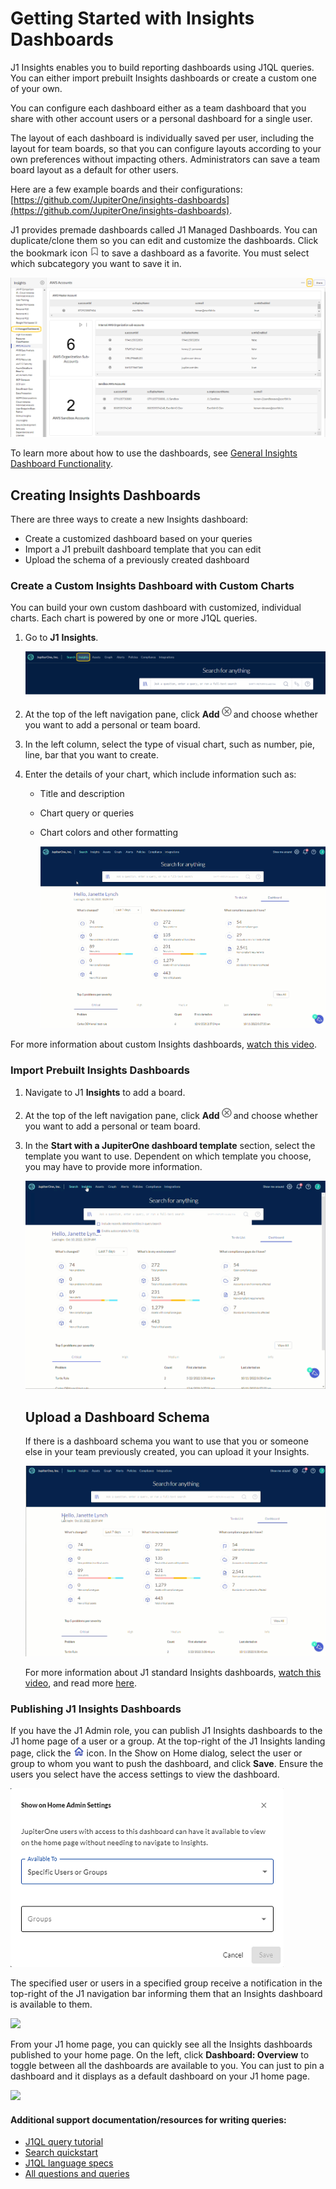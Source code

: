 # Getting Started with Insights Dashboards

J1 Insights enables you to build reporting dashboards using J1QL queries. You can either import prebuilt Insights dashboards or create a custom one of your own.

You can configure each dashboard either as a team dashboard that you share with other account users or a personal dashboard for a single user. 

The layout of each dashboard is individually saved per user, including the layout for team boards, so that you can configure layouts according to your own preferences without impacting others. Administrators can save a team board layout as a default for other users.

Here are a few example boards and their configurations: [https://github.com/JupiterOne/insights-dashboards](https://github.com/JupiterOne/insights-dashboards).

J1 provides premade dashboards called J1 Managed Dashboards. You can duplicate/clone them so you can edit and customize the dashboards. Click the bookmark icon ![](../assets/icons/bookmark.png) to save a dashboard as a favorite. You must select which subcategory you want to save it in. 


![](../assets/insights-mgnd-boards.png) 



To learn more about how to use the dashboards, see [General Insights Dashboard Functionality](../insights-dashboards-general.md).

## Creating Insights Dashboards

There are three ways to create a new Insights dashboard:

- Create a customized dashboard based on your queries
- Import a J1 prebuilt dashboard template that you can edit
- Upload the schema of a previously created dashboard

### Create a Custom Insights Dashboard with Custom Charts

You can build your own custom dashboard with customized, individual charts. Each chart is powered by one or more J1QL queries.

1. Go to **J1** **Insights**.
   ​

   ![insights](../assets/insights.png)

   

2. At the top of the left navigation pane, click **Add**![](../assets/icons/add-chart.png)and choose whether you want to add a personal or team board.

3. In the left column, select the type of visual chart, such as number, pie, line, bar that you want to create.

4. Enter the details of your chart, which include information such as:

   - Title and description

   - Chart query or queries

   - Chart colors and other formatting
     ​ 

     ![custom-board](../assets/custom-board.gif)  

For more information about custom Insights dashboards, [watch this video](https://try.jupiterone.com/blog/how-to-create-customized-dashboards).

### Import Prebuilt Insights Dashboards

1. Navigate to J1 **Insights** to add a board.

2. At the top of the left navigation pane, click **Add**![](../assets/icons/add-chart.png)and choose whether you want to add a personal or team board.

3. In the **Start with a JupiterOne dashboard template** section, select the template you want to use. Dependent on which template you choose, you may have to provide more information.

   

   ![import-dashboard](../assets/insights-starters.gif)
   

   ## Upload a Dashboard Schema

   If there is a dashboard schema you want to use that you or someone else in your team previously created, you can upload it your Insights.
   


   ![](../assets/import-dashboard.gif) 

   


   For more information about J1 standard Insights dashboards, [watch this video](https://try.jupiterone.com/blog/video-how-to-modify-out-of-the-box-dashboards), and read more [here](./insights-dashboards-starters.md).



### Publishing J1 Insights Dashboards

If you have the J1 Admin role, you can publish J1 Insights dashboards to the J1 home page of a user or a group. At the top-right of the J1 Insights landing page, click the ![](../assets/icons/insights-send-to-home.png) icon. In the Show on Home dialog, select the user or group to whom you want to push the dashboard, and click **Save**. Ensure the users you select have the access settings to view the dashboard.



![](../assets/insights-publish-window.png) 



The specified user or users in a specified group receive a notification in the top-right of the J1 navigation bar informing them that an Insights dashboard is available to them.

  

![](../assets/insights-publish.gif)



From your J1 home page, you can quickly see all the Insights dashboards published to your home page. On the left, click **Dashboard: Overview** to toggle between all the dashboards are available to you. You can just to pin a dashboard and it displays as a default dashboard on your J1 home page.



![](../assets/insights-toggle.gif) 




#### Additional support documentation/resources for writing queries:

- [J1QL query tutorial](../jupiterOne-query-language_(J1QL)/tutorial-j1ql.md)
- [Search quickstart](../getting-started_and-admin/quickstart-search.md)
- [J1QL language specs](../jupiterOne-query-language_(J1QL)/jupiterOne-query-language.md)
- [All questions and queries](https://ask.us.jupiterone.io/filter?tagFilter=all)

